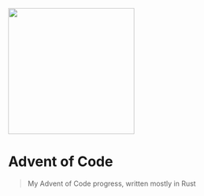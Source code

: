
<img src="https://github.com/y3ll0wlife/advent-of-code/assets/46920058/e7479b5f-b4e4-4bdf-8f49-43701fe883e0" width="256">

# Advent of Code
> My Advent of Code progress, written mostly in Rust
